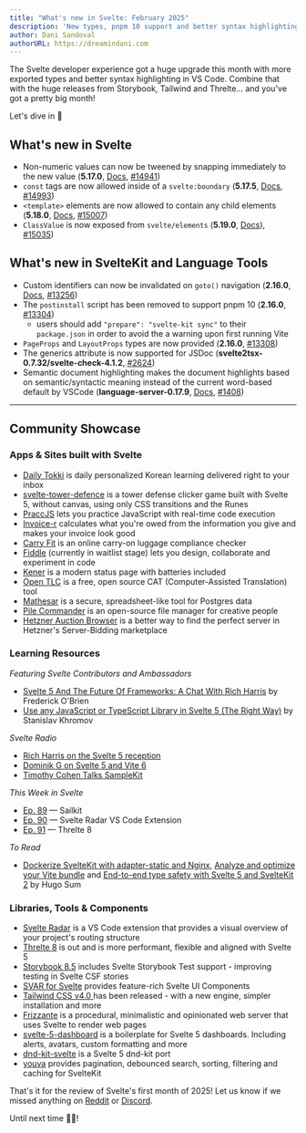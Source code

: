 ```yaml
---
title: "What's new in Svelte: February 2025"
description: 'New types, pnpm 10 support and better syntax highlighting'
author: Dani Sandoval
authorURL: https://dreamindani.com
---
```


The Svelte developer experience got a huge upgrade this month with more exported types and better syntax highlighting in VS Code. Combine that with the huge releases from Storybook, Tailwind and Threlte... and you've got a pretty big month!

Let's dive in 🐬

## What's new in Svelte

- Non-numeric values can now be tweened by snapping immediately to the new value (**5.17.0**, [Docs](/docs/svelte-motion#tweened), [#14941](https://github.com/sveltejs/svelte/pull/14941))
- `const` tags are now allowed inside of a `svelte:boundary` (**5.17.5**, [Docs](/docs/svelte/svelte-boundary), [#14993](https://github.com/sveltejs/svelte/pull/14993))
- `<template>` elements are now allowed to contain any child elements (**5.18.0**, [Docs](https://developer.mozilla.org/en-US/docs/Web/HTML/Element/template), [#15007](https://github.com/sveltejs/svelte/pull/15007))
- `ClassValue` is now exposed from `svelte/elements` (**5.19.0**, [Docs](/docs/svelte/class#Attributes-Objects-and-arrays)), [#15035](https://github.com/sveltejs/svelte/pull/15035))

## What's new in SvelteKit and Language Tools

- Custom identifiers can now be invalidated on `goto()` navigation (**2.16.0**, [Docs](/docs/kit/$app-navigation#goto), [#13256](https://github.com/sveltejs/kit/pull/13256))
- The `postinstall` script has been removed to support pnpm 10 (**2.16.0**, [#13304](https://github.com/sveltejs/kit/pull/13304))
  - users should add `"prepare": "svelte-kit sync"` to their `package.json` in order to avoid the a warning upon first running Vite
- `PageProps` and `LayoutProps` types are now provided (**2.16.0**, [#13308](https://github.com/sveltejs/kit/pull/13308))
- The generics attribute is now supported for JSDoc (**svelte2tsx-0.7.32/svelte-check-4.1.2**, [#2624](https://github.com/sveltejs/language-tools/pull/2624))
- Semantic document highlighting makes the document highlights based on semantic/syntactic meaning instead of the current word-based default by VSCode (**language-server-0.17.9**, [Docs](https://microsoft.github.io/language-server-protocol/specifications/lsp/3.17/specification/#textDocument_documentHighlight), [#1408](https://github.com/sveltejs/language-tools/pull/1408))

---

## Community Showcase

### Apps & Sites built with Svelte

- [Daily Tokki](https://dailytokki.com/?ref=sveltenewsletter) is daily personalized Korean learning delivered right to your inbox
- [svelte-tower-defence](https://github.com/baterson/svelte-tower-defence) is a tower defense clicker game built with Svelte 5, without canvas, using only CSS transitions and the Runes
- [PraccJS](https://github.com/alyalin/PraccJS) lets you practice JavaScript with real-time code execution
- [Invoice-r](https://www.invoice-r.co.uk/) calculates what you're owed from the information you give and makes your invoice look good
- [Carry Fit](https://github.com/AxelUser/carry-fit) is an online carry-on luggage compliance checker
- [Fiddle](https://www.reddit.com/r/sveltejs/comments/1hv3rpd/selfpromotion_we_made_fiddle_with_svelte_so_you/) (currently in waitlist stage) lets you design, collaborate and experiment in code
- [Kener](https://github.com/rajnandan1/kener) is a modern status page with batteries included
- [Open TLC](https://opentlc.org/) is a free, open source CAT (Computer-Assisted Translation) tool
- [Mathesar](https://github.com/mathesar-foundation/mathesar) is a secure, spreadsheet-like tool for Postgres data
- [Pile Commander](https://github.com/a-matyukh/pile-commander) is an open-source file manager for creative people
- [Hetzner Auction Browser](https://hetzner-value-auctions.cnap.tech/about) is a better way to find the perfect server in Hetzner's Server-Bidding marketplace

### Learning Resources

_Featuring Svelte Contributors and Ambassadors_

- [Svelte 5 And The Future Of Frameworks: A Chat With Rich Harris](https://www.smashingmagazine.com/2025/01/svelte-5-future-frameworks-chat-rich-harris/) by Frederick O'Brien
- [Use any JavaScript or TypeScript Library in Svelte 5 (The Right Way)](https://www.youtube.com/watch?v=R82Ptutku0M) by Stanislav Khromov

_Svelte Radio_

- [Rich Harris on the Svelte 5 reception](https://www.svelteradio.com/episodes/rich-harris-on-the-svelte-5-reception)
- [Dominik G on Svelte 5 and Vite 6](https://www.svelteradio.com/episodes/dominik-g-on-svelte-5-and-vite-6)
- [Timothy Cohen Talks SampleKit](https://www.svelteradio.com/episodes/timothy-cohen-talks-samplekit)

_This Week in Svelte_

- [Ep. 89](https://www.youtube.com/watch?v=BtZQmNoy6dI) — Sailkit
- [Ep. 90](https://www.youtube.com/watch?v=9DeWd_ShWM4) — Svelte Radar VS Code Extension
- [Ep. 91](https://www.youtube.com/watch?v=Fn0_8iZGkLk) — Threlte 8

_To Read_

- [Dockerize SvelteKit with adapter-static and Nginx](https://hugosum.com/blog/dockerize-sveltekit-with-adaptor-static-and-nginx), [Analyze and optimize your Vite bundle](https://hugosum.com/blog/analyze-and-optimize-your-vite-bundle) and [End-to-end type safety with Svelte 5 and SvelteKit 2](https://hugosum.com/blog/end-to-end-type-safety-with-svelte5-and-sveltekit2) by Hugo Sum

### Libraries, Tools & Components

- [Svelte Radar](https://marketplace.visualstudio.com/items?itemName=HarshKothari.svelte-radar) is a VS Code extension that provides a visual overview of your project's routing structure
- [Threlte 8](https://threlte.xyz/blog/threlte-8) is out and is more performant, flexible and aligned with Svelte 5
- [Storybook 8.5](https://storybook.js.org/blog/storybook-8-5/) includes Svelte Storybook Test support - improving testing in Svelte CSF stories
- [SVAR for Svelte](https://svar.dev/svelte/) provides feature-rich Svelte UI Components
- [Tailwind CSS v4.0 ](https://tailwindcss.com/blog/tailwindcss-v4)has been released - with a new engine, simpler installation and more
- [Frizzante](https://github.com/razshare/frizzante) is a procedural, minimalistic and opinionated web server that uses Svelte to render web pages
- [svelte-5-dashboard](https://github.com/thomaslappenbusch/svelte-5-dashboard) is a boilerplate for Svelte 5 dashboards. Including alerts, avatars, custom formatting and more
- [dnd-kit-svelte](https://github.com/HanielU/dnd-kit-svelte) is a Svelte 5 dnd-kit port
- [youva](https://github.com/SikandarJODD/youva) provides pagination, debounced search, sorting, filtering and caching for SvelteKit

That's it for the review of Svelte's first month of 2025! Let us know if we missed anything on [Reddit](https://www.reddit.com/r/sveltejs/) or [Discord](https://discord.gg/svelte).

Until next time 👋🏼!

